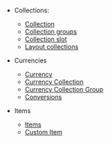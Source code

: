 - Collections:
  - [Collection](Collections/Collection.md)
  - [Collection groups](Collections/CollectionGroup.md)
  - [Collection slot](Collections/CollectionSlot.md)
  - [Layout collections](Collections/LayoutCollection.md)

- Currencies
  - [Currency](Currencies/Currency.md)
  - [Currency Collection](Currencies/CurrencyCollection.md)
  - [Currency Collection Group](Currencies/CurrencyCollectionGroup.md)
  - [Conversions](Currencies/Conversions.md)

- Items
  - [Items](Items/Items.md)
  - [Custom Item](Items/CustomItem.md)
